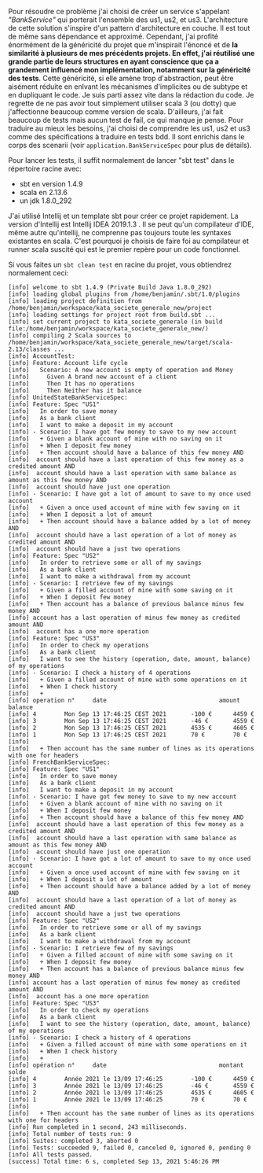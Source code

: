 Pour résoudre ce problème j'ai choisi de créer un service s'appelant *"BankService"* qui porterait l'ensemble des us1, us2, et us3.
L'architecture de cette solution s'inspire d'un pattern d'architecture en couche. Il est tout de même sans dépendance et approximé.
Cependant, j'ai profité énormément de la généricité du projet que m'inspirait l'énoncé et de **la similarité à plusieurs de mes précédents projets. En effet, j'ai réutilisé une grande partie de leurs structures en ayant conscience que ça a grandement influencé mon implémentation, notamment sur la généricité des tests**. Cette généricité, si elle amène trop d'abstraction, peut être aisément réduite en enlvant les mécanismes d'implicites ou de subtype et en dupliquant le code.
Je suis parti assez vite dans la rédaction du code. Je regrette de ne pas avoir tout simplement utiliser scala 3 (ou dotty) que j'affectionne beaucoup comme version de scala. D'ailleurs, j'ai fait beaucoup de tests mais aucun test de fail, ce qui manque je pense.
Pour traduire au mieux les besoins, j'ai choisi de comprendre les us1, us2 et us3 comme des spécifications à traduire en tests bdd. Il sont enrichis dans le corps des scenarii (voir `application.BankServiceSpec` pour plus de détails).

Pour lancer les tests, il suffit normalement de lancer "sbt test" dans le répertoire racine avec:
- sbt en version 1.4.9
- scala en 2.13.6
- un jdk 1.8.0_292

J'ai utilisé Intellij et un template sbt pour créer ce projet rapidement. La version d'Intellij est Intellij IDEA 2019.1.3 . Il se peut qu'un compilateur d'IDE, même autre qu'intellij, ne comprenne pas toujours toute les syntaxes existantes en scala. C'est pourquoi je choisis de faire foi au compilateur et runner scala suscité qui est le premier repère pour un code fonctionnel.

Si vous faites un `sbt clean test` en racine du projet, vous obtiendrez normalement ceci:
```
[info] welcome to sbt 1.4.9 (Private Build Java 1.8.0_292)
[info] loading global plugins from /home/benjamin/.sbt/1.0/plugins
[info] loading project definition from /home/benjamin/workspace/kata_societe_generale_new/project
[info] loading settings for project root from build.sbt ...
[info] set current project to kata_societe_generale (in build file:/home/benjamin/workspace/kata_societe_generale_new/)
[info] compiling 2 Scala sources to /home/benjamin/workspace/kata_societe_generale_new/target/scala-2.13/classes ...
[info] AccountTest:
[info] Feature: Account life cycle
[info]   Scenario: A new account is empty of operation and Money
[info]     Given A brand new account of a client 
[info]     Then It has no operations 
[info]     Then Neither has it balance 
[info] UnitedStateBankServiceSpec:
[info] Feature: Spec "US1"
[info]   In order to save money 
[info]   As a bank client 
[info]   I want to make a deposit in my account 
[info] - Scenario: I have got few money to save to my new account
[info]   + Given a blank account of mine with no saving on it 
[info]   + When I deposit few money 
[info]   + Then account should have a balance of this few money AND
[info]  account should have a last operation of this few money as a credited amount AND
[info]  account should have a last operation with same balance as amount as this few money AND
[info]  account should have just one operation 
[info] - Scenario: I have got a lot of amount to save to my once used account
[info]   + Given a once used account of mine with few saving on it 
[info]   + When I deposit a lot of amount 
[info]   + Then account should have a balance added by a lot of money AND
[info]  account should have a last operation of a lot of money as credited amount AND
[info]  account should have a just two operations 
[info] Feature: Spec "US2"
[info]   In order to retrieve some or all of my savings 
[info]   As a bank client 
[info]   I want to make a withdrawal from my account 
[info] - Scenario: I retrieve few of my savings
[info]   + Given a filled account of mine with some saving on it 
[info]   + When I deposit few money 
[info]   + Then account has a balance of previous balance minus few money AND
[info] account has a last operation of minus few money as credited amount AND
[info]  account has a one more operation 
[info] Feature: Spec "US3"
[info]   In order to check my operations 
[info]   As a bank client 
[info]   I want to see the history (operation, date, amount, balance) of my operations 
[info] - Scenario: I check a history of 4 operations
[info]   + Given a filled account of mine with some operations on it 
[info]   + When I check history 
[info]   + 
[info] operation n°		date                        		amount		balance
[info] 4		Mon Sep 13 17:46:25 CEST 2021		-100 €		4459 €
[info] 3		Mon Sep 13 17:46:25 CEST 2021		-46 €		4559 €
[info] 2		Mon Sep 13 17:46:25 CEST 2021		4535 €		4605 €
[info] 1		Mon Sep 13 17:46:25 CEST 2021		70 €		70 €
[info]  
[info]   + Then account has the same number of lines as its operations with one for headers 
[info] FrenchBankServiceSpec:
[info] Feature: Spec "US1"
[info]   In order to save money 
[info]   As a bank client 
[info]   I want to make a deposit in my account 
[info] - Scenario: I have got few money to save to my new account
[info]   + Given a blank account of mine with no saving on it 
[info]   + When I deposit few money 
[info]   + Then account should have a balance of this few money AND
[info]  account should have a last operation of this few money as a credited amount AND
[info]  account should have a last operation with same balance as amount as this few money AND
[info]  account should have just one operation 
[info] - Scenario: I have got a lot of amount to save to my once used account
[info]   + Given a once used account of mine with few saving on it 
[info]   + When I deposit a lot of amount 
[info]   + Then account should have a balance added by a lot of money AND
[info]  account should have a last operation of a lot of money as credited amount AND
[info]  account should have a just two operations 
[info] Feature: Spec "US2"
[info]   In order to retrieve some or all of my savings 
[info]   As a bank client 
[info]   I want to make a withdrawal from my account 
[info] - Scenario: I retrieve few of my savings
[info]   + Given a filled account of mine with some saving on it 
[info]   + When I deposit few money 
[info]   + Then account has a balance of previous balance minus few money AND
[info] account has a last operation of minus few money as credited amount AND
[info]  account has a one more operation 
[info] Feature: Spec "US3"
[info]   In order to check my operations 
[info]   As a bank client 
[info]   I want to see the history (operation, date, amount, balance) of my operations 
[info] - Scenario: I check a history of 4 operations
[info]   + Given a filled account of mine with some operations on it 
[info]   + When I check history 
[info]   + 
[info] opération n°		date                        		montant		solde
[info] 4		Année 2021 le 13/09 17:46:25		-100 €		4459 €
[info] 3		Année 2021 le 13/09 17:46:25		-46 €		4559 €
[info] 2		Année 2021 le 13/09 17:46:25		4535 €		4605 €
[info] 1		Année 2021 le 13/09 17:46:25		70 €		70 €
[info]  
[info]   + Then account has the same number of lines as its operations with one for headers 
[info] Run completed in 1 second, 243 milliseconds.
[info] Total number of tests run: 9
[info] Suites: completed 3, aborted 0
[info] Tests: succeeded 9, failed 0, canceled 0, ignored 0, pending 0
[info] All tests passed.
[success] Total time: 6 s, completed Sep 13, 2021 5:46:26 PM
```

